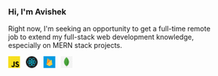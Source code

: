 
<h3> Hi, I'm Avishek </h3>

 <p>
      Right now, I'm seeking an opportunity to get a full-time remote
      <br />
      job to extend my full-stack web development knowledge,
      <br />
      especially on MERN stack projects.
    </p>

<img src="js.png" width="24" height="24"> &nbsp; <img src="react.png" width="24" height="24"> &nbsp; <img src="firebase.png" width="24" height="24"> &nbsp; <img src="mongodb.png" width="24" height="24">

